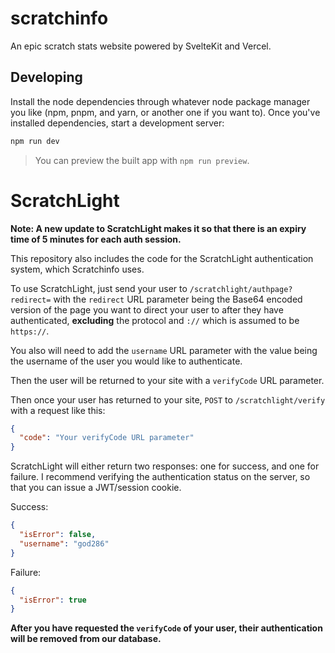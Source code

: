 # scratchinfo
An epic scratch stats website powered by SvelteKit and Vercel.

## Developing
Install the node dependencies through whatever node package manager you like (npm, pnpm, and yarn, or another one if you want to).
Once you've installed dependencies, start a development server:

```bash
npm run dev
```
> You can preview the built app with `npm run preview`.

# ScratchLight
**Note: A new update to ScratchLight makes it so that there is an expiry time of 5 minutes for each auth session.**

This repository also includes the code for the ScratchLight authentication system, which Scratchinfo uses.

To use ScratchLight, just send your user to `/scratchlight/authpage?redirect=` with the `redirect` URL parameter being the Base64 encoded version of the page you want to direct your user to after they have authenticated, **excluding** the protocol and `://` which is assumed to be `https://`.

You also will need to add the `username` URL parameter with the value being the username of the user you would like to authenticate.

Then the user will be returned to your site with a `verifyCode` URL parameter.

Then once your user has returned to your site, `POST` to `/scratchlight/verify` with a request like this:
```json
{
  "code": "Your verifyCode URL parameter"
}
```
ScratchLight will either return two responses: one for success, and one for failure. I recommend verifying the authentication status on the server, so that you can issue a JWT/session cookie.

Success:
```json
{
  "isError": false,
  "username": "god286"
}
```

Failure:
```json
{
  "isError": true
}
```
**After you have requested the `verifyCode` of your user, their authentication will be removed from our database.**
